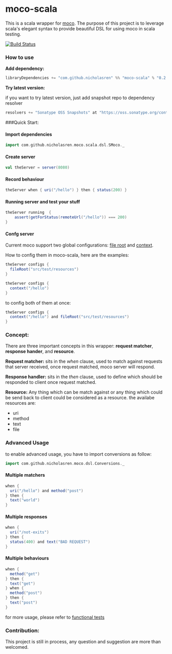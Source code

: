moco-scala
==========

This is a scala wrapper for [moco](https://github.com/dreamhead/moco).
The purpose of this project is to leverage scala's elegant syntax to provide beautiful DSL for using moco in scala testing.

[![Build Status](https://travis-ci.org/nicholasren/moco-scala.svg?branch=master)](https://travis-ci.org/nicholasren/moco-scala)

### How to use

__Add dependency:__
```sbt
libraryDependencies += "com.github.nicholasren" %% "moco-scala" % "0.2.2"
```
__Try latest version:__

if you want to try latest version, just add snapshot repo to dependency resolver

```scala
resolvers += "Sonatype OSS Snapshots" at "https://oss.sonatype.org/content/repositories/snapshots"
```

###Quick Start:

#### Import dependencies
```scala
import com.github.nicholasren.moco.scala.dsl.SMoco._
```

#### Create server
```scala
val theServer = server(8080)
```

#### Record behaviour
```scala
theServer when { uri("/hello") } then { status(200) }
```

#### Running server and test your stuff

```scala
theServer running  {
    assert(getForStatus(remoteUrl("/hello")) === 200)
}
```
#### Confg server
Current moco support two global configurations: [file root](https://github.com/dreamhead/moco/blob/master/moco-doc/global-settings.md#file-root) and [context](https://github.com/dreamhead/moco/blob/master/moco-doc/global-settings.md#context).

How to config them in moco-scala, here are the examples:

```scala
theServer configs {
  fileRoot("src/test/resources")
}
```

```scala
theServer configs {
  context("/hello")
}
```
to config both of them at once:
```scala
theServer configs {
  context("/hello") and fileRoot("src/test/resources")
}
```


### Concept:
There are three important concepts in this wrapper: __request matcher__, __response hander__, and __resource__.

__Request matcher:__ sits in the *when* clause, used to match against requests that server received, once request matched, moco server will respond.

__Response handler:__ sits in the *then* clause, used to define which should be responded to client once request matched.

__Resource:__  Any thing which can be match against or any thing which could be send back to client could be considered as a resource. the availabe resources are:

+ uri
+ method
+ text
+ file

### Advanced Usage

to enable advanced usage, you have to import conversions as follow:

```scala
import com.github.nicholasren.moco.dsl.Conversions._
```

#### Multiple matchers

```scala
when {
  uri("/hello") and method("post")
} then {
  text("world")
}

```
#### Multiple responses
```scala
when {
  uri("/not-exits")
} then {
  status(400) and text("BAD REQUEST")
}

```

#### Multiple behaviours

```scala
when {
  method("get")
} then {
  text("get")
} when {
  method("post")
} then {
  text("post")
}
```

for more usage, please refer to [functional tests](https://github.com/nicholasren/moco-scala/tree/master/src/test/scala/features)

### Contribution:
This project is still in process, any question and suggestion are more than welcomed.

